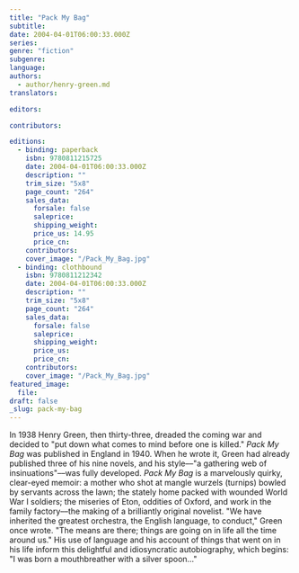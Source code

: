 ```yaml
---
title: "Pack My Bag"
subtitle:
date: 2004-04-01T06:00:33.000Z
series:
genre: "fiction"
subgenre:
language:
authors:
  - author/henry-green.md
translators:

editors:

contributors:

editions:
  - binding: paperback
    isbn: 9780811215725
    date: 2004-04-01T06:00:33.000Z
    description: ""
    trim_size: "5x8"
    page_count: "264"
    sales_data:
      forsale: false
      saleprice:
      shipping_weight:
      price_us: 14.95
      price_cn:
    contributors:
    cover_image: "/Pack_My_Bag.jpg"
  - binding: clothbound
    isbn: 9780811212342
    date: 2004-04-01T06:00:33.000Z
    description: ""
    trim_size: "5x8"
    page_count: "264"
    sales_data:
      forsale: false
      saleprice:
      shipping_weight:
      price_us:
      price_cn:
    contributors:
    cover_image: "/Pack_My_Bag.jpg"
featured_image:
  file:
draft: false
_slug: pack-my-bag
---
```


In 1938 Henry Green, then thirty-three, dreaded the coming war and decided to "put down what comes to mind before one is killed." _Pack My Bag_ was published in England in 1940. When he wrote it, Green had already published three of his nine novels, and his style––"a gathering web of insinuations"––was fully developed. _Pack My Bag_ is a marvelously quirky, clear-eyed memoir: a mother who shot at mangle wurzels (turnips) bowled by servants across the lawn; the stately home packed with wounded World War I soldiers; the miseries of Eton, oddities of Oxford, and work in the family factory––the making of a brilliantly original novelist. "We have inherited the greatest orchestra, the English language, to conduct," Green once wrote. "The means are there; things are going on in life all the time around us." His use of language and his account of things that went on in his life inform this delightful and idiosyncratic autobiography, which begins: "I was born a mouthbreather with a silver spoon..."

